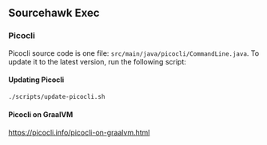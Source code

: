 Sourcehawk Exec
---------------

### Picocli
Picocli source code is one file: `src/main/java/picocli/CommandLine.java`.  To update it to the 
latest version, run the following script:

#### Updating Picocli
```bash
./scripts/update-picocli.sh
```

#### Picocli on GraalVM
https://picocli.info/picocli-on-graalvm.html

